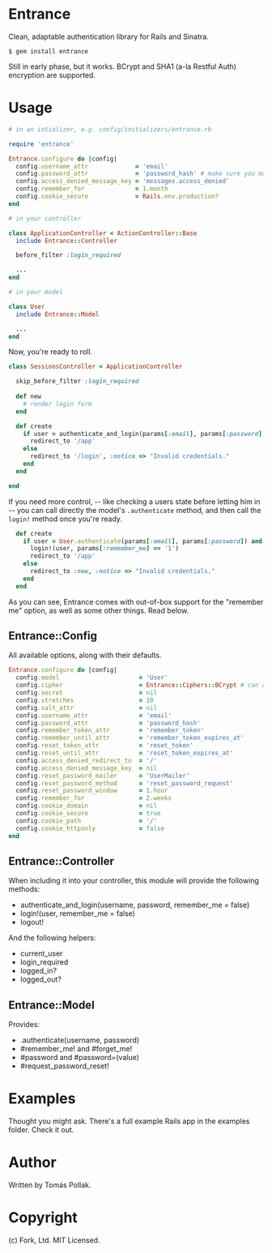 Entrance
========

Clean, adaptable authentication library for Rails and Sinatra.

    $ gem install entrance

Still in early phase, but it works. BCrypt and SHA1 (a-la Restful Auth) encryption are supported.

# Usage

``` rb
# in an intializer, e.g. config/initializers/entrance.rb

require 'entrance'

Entrance.configure do |config|
  config.username_attr             = 'email'
  config.password_attr             = 'password_hash' # make sure you map the right attribute name
  config.access_denied_message_key = 'messages.access_denied'
  config.remember_for              = 1.month
  config.cookie_secure             = Rails.env.production?
end

# in your controller

class ApplicationController < ActionController::Base
  include Entrance::Controller

  before_filter :login_required

  ...
end

# in your model

class User
  include Entrance::Model

  ...
end
```

Now, you're ready to roll.

``` rb
class SessionsController < ApplicationController

  skip_before_filter :login_required
  
  def new
    # render login form
  end

  def create
    if user = authenticate_and_login(params[:email], params[:password], params[:remember_me] == 'on')
      redirect_to '/app'
    else
      redirect_to '/login', :notice => "Invalid credentials."
    end
  end

end
```

If you need more control, -- like checking a users state before letting him in -- you can call directly the model's `.authenticate` method, and then call the `login!` method once you're ready.

``` rb
  def create
    if user = User.authenticate(params[:email], params[:password]) and user.active?
      login!(user, params[:remember_me] == '1')
      redirect_to '/app'
    else
      redirect_to :new, :notice => "Invalid credentials."
    end
  end
```

As you can see, Entrance comes with out-of-box support for the "remember me" option, as well as some other things. Read below.

## Entrance::Config

All available options, along with their defaults.

``` rb
Entrance.configure do |config|
  config.model                      = 'User'
  config.cipher                     = Entrance::Ciphers::BCrypt # can also be Entrance::Ciphers::SHA1
  config.secret                     = nil
  config.stretches                  = 10
  config.salt_attr                  = nil
  config.username_attr              = 'email'
  config.password_attr              = 'password_hash'
  config.remember_token_attr        = 'remember_token'
  config.remember_until_attr        = 'remember_token_expires_at'
  config.reset_token_attr           = 'reset_token'
  config.reset_until_attr           = 'reset_token_expires_at'
  config.access_denied_redirect_to  = '/'
  config.access_denied_message_key  = nil
  config.reset_password_mailer      = 'UserMailer'
  config.reset_password_method      = 'reset_password_request'
  config.reset_password_window      = 1.hour
  config.remember_for               = 2.weeks
  config.cookie_domain              = nil
  config.cookie_secure              = true
  config.cookie_path                = '/'
  config.cookie_httponly            = false
end
```

## Entrance::Controller

When including it into your controller, this module will provide the following methods:
  
 - authenticate_and_login(username, password, remember_me = false)
 - login!(user, remember_me = false)
 - logout!

And the following helpers: 

 - current_user 
 - login_required
 - logged_in?
 - logged_out?
  
## Entrance::Model

Provides:

 - .authenticate(username, password)
 - #remember_me! and #forget_me!
 - #password and #password=(value)
 - #request_password_reset!

Examples
========

Thought you might ask. There's a full example Rails app in the examples folder. Check it out. 
 
Author
======

Written by Tomás Pollak.

Copyright
=========

(c) Fork, Ltd. MIT Licensed.

